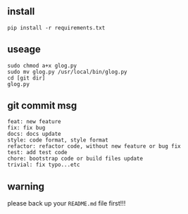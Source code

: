 ## install

```
pip install -r requirements.txt
```

## useage

```
sudo chmod a+x glog.py
sudo mv glog.py /usr/local/bin/glog.py
cd [git dir]
glog.py
```

## git commit msg

```
feat: new feature
fix: fix bug
docs: docs update
style: code format, style format
refactor: refactor code, without new feature or bug fix
test: add test code
chore: bootstrap code or build files update
trivial: fix typo...etc
```

## warning
please back up your `README.md` file first!!!
